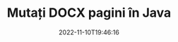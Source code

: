 ---
############################# Static ############################
layout: "auto-gen-merger"
date: 2022-11-10T19:46:16
draft: false
otherformats: dot dotm dotx epub html mht mhtml odp ods odt one otp ott pdf pps ppsx

############################# Head ############################
head_title: "Mutați DOCX pagini în Java"
head_description: "Mutați paginile dintr-un document DOCX în Java în orice poziție utilizând API-ul pentru fuziunea documentelor."

############################# Header ############################
title: "Mutați DOCX pagini în Java"
description: "Mutați DOCX pagini cu câteva rânduri de cod Java."
bg_image: "https://cms.admin.containerize.com/templates/aspose/App_Themes/V3/images/bg/header1.png"
bg_overlay: false
button:
    enable: true
    icon: "fas fa-arrow-down"
    label: "Descarcare varianta scurta de prezentare gratuita"
    link: "https://downloads.groupdocs.com/merger/java"

############################# SubMenu ############################
submenu:
    enable: true

    left:
        img_alt: "GroupDocs.Merger for Java"
        image: "https://cms.admin.containerize.com/templates/groupdocs/images/product-logos/90x90-noborder/groupdocs-merger-java.png"
        product: "GroupDocs.Merger"
        platform: "Java"

    middle:
        button:

            # button loop
            - link: "https://apireference.groupdocs.com/merger/java"
              text: "Referință API"

            # button loop
            - link: "https://github.com/groupdocs-merger"
              text: "Exemple de coduri"

            # button loop
            - link: "https://products.groupdocs.app/merger/family"
              text: "Demo live"

            # button loop
            - link: "https://purchase.groupdocs.com/pricing/merger/java"
              text: "Prețuri"

    right:
        link_download: "https://downloads.groupdocs.com/merger"
        link_learn: "https://docs.groupdocs.com/merger/java"
        link_buy: "https://purchase.groupdocs.com"

############################# About ############################
about:
    enable: true
    title: "Despre GroupDocs.Merger for Java API"
    content: |
        [GroupDocs.Merger for Java](/ro/merger/java/) oferă o soluție simplă de îmbinare și împărțire în siguranță între o gamă largă de formate de documente, inclusiv PDF, Microsoft Office (Word, Excel, PowerPoint , OneNote), OpenDocument, HTML, imagini și multe altele în cadrul aplicațiilor Java. Adăugând doar câteva rânduri de cod, efectuați mai multe operații de documente, cum ar fi mutarea, eliminarea, rotirea, schimbarea, extragerea sau modificarea orientării paginilor din documente. API-ul pentru fuziunea documentelor acceptă, de asemenea, previzualizarea paginilor documentului ca imagine pentru a analiza structura documentului, formatarea și conținutul paginii.
        
        GroupDocs.Merger API este o alegere potrivită pentru soluțiile corporative care necesită funcții de mutare a paginilor de fișiere. Aceste API-uri sunt bine acceptate pe toate sistemele și platformele de operare majore, inclusiv J2SE 7.0 (1.7), J2SE 8.0 (1.8), Java 10.

############################# Steps ############################
steps:
    enable: true
    title_left: "Mutați DOCX pagini de fișiere în Java"
    content_left: |
        [GroupDocs.Merger for Java](/ro/merger/java/) facilitează pentru dezvoltatorii Java să mute paginile dintr-un fișier DOCX prin implementarea câțiva pași simpli .
        
        * Inițializați **MoveOptions** pentru a specifica numerele de pagină actuale și noi.
        * Creați o nouă instanță a **Merger** și treceți calea documentului sursă ca parametru de constructor.
        * Apelați **movePage** și transmiteți obiectul **MoveOptions**.
        * Apelați **Save** și specificați calea fișierului pentru a salva documentul rezultat.

    title_right: "Cerințe de sistem"
    content_right: |
        API-urile GroupDocs.Merger for Java sunt acceptate pe toate platformele și sistemele de operare majore. Înainte de a executa codul de mai jos, vă rugăm să vă asigurați că aveți următoarele cerințe preliminare instalate pe sistemul dumneavoastră.

        * Sisteme de operare: Microsoft Windows, Linux, MacOS
        * Medii de dezvoltare: NetBeans, IntelliJ IDEA, Eclipse
        * Cadre: J2SE 7.0 (1.7), J2SE 8.0 (1.8), Java 10
        * Descărcați cea mai recentă versiune a GroupDocs.Merger for Java de la [Maven](https://repository.groupdocs.com/webapp/#/artifacts/browse/tree/General/repo/com/groupdocs/groupdocs-merger)
         
    code: |
     {{% merger/additional-styles %}}
     {{< merger/code-merger title="Cum să mutați pagini de fișiere DOCX utilizând codul exemplu Java">}}

        ```java    
        // Mutați pagini de fișiere DOCX utilizând API-ul GroupDocs.Merger
        int pageNumber = 6;
        int newPageNumber = 1;

        // Inițializați clasa MoveOptions pentru a specifica numerele de pagină actuale și noi
        MoveOptions moveOptions = new MoveOptions(pageNumber, newPageNumber);

        // Instanțiați fuziunea cu documentul introdus DOCX
        Merger merger = new Merger("input.docx");

        // Apelați metoda movePage și transmiteți-i obiectul MoveOptions
        merger.movePage(moveOptions);
    
        // Apelați metoda de salvare și treceți calea fișierului dorită pentru a salva documentul de ieșire
        merger.save("output.docx");
        ```
     {{< /merger/code-merger >}}

############################# Demos ############################
demos:
    enable: true
    title: "Demo live - Mută ​​DOCX pagini online"
    content: |
       Mutați pagini de fișiere DOCX chiar acum, vizitând site-ul web [GroupDocs.Merger Live Demos](https://products.groupdocs.app/splitter/move-pages/docx).
       Demo-ul live are următoarele beneficii.
        
############################# About Formats ############################
about_formats:
    enable: true

############################# More Formats ############################
more_formats:
    enable: true
    title: "Mutați paginile altor formate de documente"
    content: |
        Java documentează API-ul de fuziune și împărțire pentru formate de fișiere și imagini. Mutați unele dintre formatele de fișiere populare, așa cum este menționat mai jos.

############################# Back to top ###############################
back_to_top:
    enable: true
---